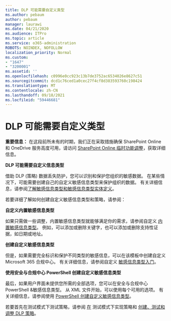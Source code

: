 ```yaml
---
title: DLP 可能需要自定义类型
ms.author: pebaum
author: pebaum
manager: laurawi
ms.date: 04/21/2020
ms.audience: ITPro
ms.topic: article
ms.service: o365-administration
ROBOTS: NOINDEX, NOFOLLOW
localization_priority: Normal
ms.custom:
- "1647"
- "3200001"
ms.assetid: ''
ms.openlocfilehash: c0996e0cc923c13b7de3752ac6534026e8627c51
ms.sourcegitcommit: dcd1c76ced1a0cec27f4cf8d383593760c198424
ms.translationtype: MT
ms.contentlocale: zh-CN
ms.lasthandoff: 09/18/2021
ms.locfileid: "59446681"
---
```

# <a name="dlp-might-need-a-custom-type"></a>DLP 可能需要自定义类型

**重要信息：** 在这段前所未有的时期，我们正在采取措施确保 SharePoint Online 和 OneDrive 服务高度可用，请访问 [SharePoint Online 临时功能调整](https://aka.ms/ODSPAdjustments)，获取详细信息。

**DLP 可能需要自定义信息类型**

借助 DLP (策略) 数据丢失防护，您可以识别和保护您组织的敏感数据。 在某些情况下，可能需要创建自己的自定义敏感信息类型来保护组织的数据。 有关详细信息，请参阅[了解敏感信息类型和](https://docs.microsoft.com/microsoft-365/compliance/sensitive-information-type-learn-about)[敏感信息类型实体定义](https://docs.microsoft.com/microsoft-365/compliance/sensitive-information-type-entity-definitions)。

若要详细了解如何创建自定义敏感信息类型和策略，请参阅： 

**自定义内置敏感信息类型**

如果只需做一些调整，内置敏感信息类型就能够满足你的需求，请参阅自定义 [内置敏感信息类型](https://docs.microsoft.com/microsoft-365/compliance/customize-a-built-in-sensitive-information-type)。 例如，可以添加或删除关键字，也可以添加或删除支持性证据，如日期或地址。

**创建自定义敏感信息类型**

但是，如果需要完全标识和保护不同类型的敏感信息，可以在该模板中创建自定义Microsoft 365 合规中心。 有关详细信息，请参阅自定义 [敏感信息类型入门](https://docs.microsoft.com/microsoft-365/compliance/customize-a-built-in-sensitive-information-type)。

**使用安全与合规中心 PowerShell 创建自定义敏感信息类型**

最后，如果用户界面未提供您所需的全部选项，您可以在安全与合规中心 PowerShell &敏感信息类型。 从 XML 文件开始，可以使用每个可用的选项。 有关详细信息，请参阅使用 [PowerShell 创建自定义敏感信息类型](https://docs.microsoft.com/microsoft-365/compliance/create-a-custom-sensitive-information-type-in-scc-powershell)。

若要首先在测试模式下测试策略，请参阅 [在](https://docs.microsoft.com/microsoft-365/compliance/dlp-learn-about-dlp#implement-policy-in-test-mode) 测试模式下实现策略和 [创建、测试和调整 DLP 策略](https://docs.microsoft.com/microsoft-365/compliance/create-test-tune-dlp-policy)。 